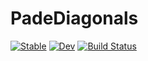 # PadeDiagonals

[![Stable](https://img.shields.io/badge/docs-stable-blue.svg)](https://NittanyLion.github.io/PadeDiagonals.jl/stable/)
[![Dev](https://img.shields.io/badge/docs-dev-blue.svg)](https://NittanyLion.github.io/PadeDiagonals.jl/dev/)
[![Build Status](https://github.com/NittanyLion/PadeDiagonals.jl/actions/workflows/CI.yml/badge.svg?branch=main)](https://github.com/NittanyLion/PadeDiagonals.jl/actions/workflows/CI.yml?query=branch%3Amain)
